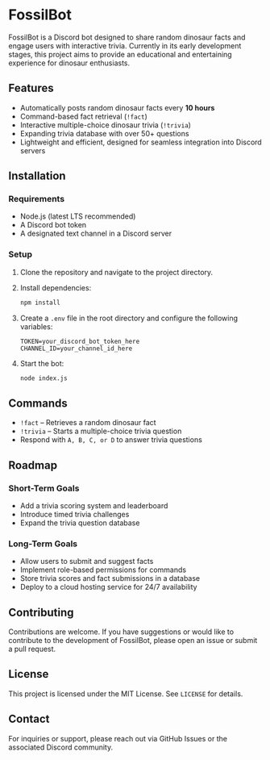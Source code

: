 # **FossilBot**  

FossilBot is a Discord bot designed to share random dinosaur facts and engage users with interactive trivia. Currently in its early development stages, this project aims to provide an educational and entertaining experience for dinosaur enthusiasts.

## **Features**  

- Automatically posts random dinosaur facts every **10 hours**  
- Command-based fact retrieval (`!fact`)  
- Interactive multiple-choice dinosaur trivia (`!trivia`)  
- Expanding trivia database with over 50+ questions  
- Lightweight and efficient, designed for seamless integration into Discord servers  

## **Installation**  

### **Requirements**  
- Node.js (latest LTS recommended)  
- A Discord bot token  
- A designated text channel in a Discord server  

### **Setup**  

1. Clone the repository and navigate to the project directory.  
2. Install dependencies:  

   ```sh
   npm install
   ```  

3. Create a `.env` file in the root directory and configure the following variables:  

   ```
   TOKEN=your_discord_bot_token_here
   CHANNEL_ID=your_channel_id_here
   ```  

4. Start the bot:  

   ```sh
   node index.js
   ```  

## **Commands**  

- `!fact` – Retrieves a random dinosaur fact  
- `!trivia` – Starts a multiple-choice trivia question  
- Respond with `A, B, C, or D` to answer trivia questions  

## **Roadmap**  

### **Short-Term Goals**  
- Add a trivia scoring system and leaderboard  
- Introduce timed trivia challenges  
- Expand the trivia question database  

### **Long-Term Goals**  
- Allow users to submit and suggest facts  
- Implement role-based permissions for commands  
- Store trivia scores and fact submissions in a database  
- Deploy to a cloud hosting service for 24/7 availability  

## **Contributing**  

Contributions are welcome. If you have suggestions or would like to contribute to the development of FossilBot, please open an issue or submit a pull request.  

## **License**  

This project is licensed under the MIT License. See `LICENSE` for details.  

## **Contact**  

For inquiries or support, please reach out via GitHub Issues or the associated Discord community.

